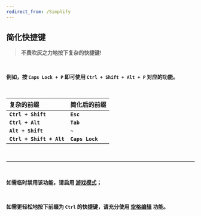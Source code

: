 ```yaml
---
redirect_from: /Simplify
---
```


## 简化快捷键

> **不费吹灰之力地按下复杂的快捷键!**

<br>

**例如，按 `Caps Lock + P` 即可使用 `Ctrl + Shift + Alt + P` 对应的功能。**

<br>

| 复杂的前缀               | 简化后的前缀    |
| :----------------------- | :-------------- |
| **`Ctrl + Shift`**       | **`Esc`**       |
| **`Ctrl + Alt`**         | **`Tab`**       |
| **`Alt + Shift`**        | **`~`**         |
| **`Ctrl + Shift + Alt`** | **`Caps Lock`** |

<br>

---

<br>

**如需临时禁用该功能，请启用 [游戏模式](/game)；**

<br>

**如需更轻松地按下前缀为 `Ctrl` 的快捷键，请充分使用 [空格编辑](/space) 功能。**
